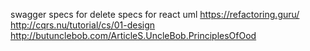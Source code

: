 swagger
specs for delete
specs for react
uml
https://refactoring.guru/
http://cqrs.nu/tutorial/cs/01-design
http://butunclebob.com/ArticleS.UncleBob.PrinciplesOfOod
